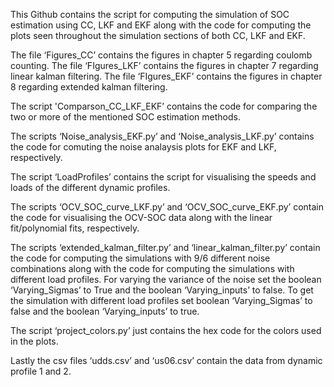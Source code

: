 This Github contains the script for computing the simulation of SOC estimation using CC, LKF and EKF along with the code for computing the plots seen throughout the simulation sections of both CC, LKF and EKF. 

The file ‘Figures_CC’ contains the figures in chapter 5 regarding coulomb counting. The file ‘FIgures_LKF’ contains the figures in chapter 7 regarding linear kalman filtering. The file ‘FIgures_EKF’ contains the figures in chapter 8 regarding extended kalman filtering. 

The script 'Comparson_CC_LKF_EKF’ contains the code for comparing the two or more of the mentioned SOC estimation methods.  

The scripts ‘Noise_analysis_EKF.py’ and ‘Noise_analysis_LKF.py’ contains the code for comuting the noise analaysis plots for EKF and LKF, respectively.   

The script ‘LoadProfiles’ contains the script for visualising the speeds and loads of the different dynamic profiles.   

The scripts ‘OCV_SOC_curve_LKF.py’ and ‘OCV_SOC_curve_EKF.py’ contain the code for visualising the OCV-SOC data along with the linear fit/polynomial fits, respectively. 

 The scripts ‘extended_kalman_filter.py’ and ‘linear_kalman_filter.py’ contain the code for computing the simulations with 9/6 different noise combinations along with the code for computing the simulations with different load profiles. For varying the variance of the noise set the boolean ‘Varying_Sigmas’ to True and the boolean ‘Varying_inputs’ to false. To get the simulation with different load profiles set boolean ‘Varying_Sigmas’ to false and the boolean ‘Varying_inputs’ to true. 

The script ‘project_colors.py’ just contains the hex code for the colors used in the plots. 

Lastly the csv files ‘udds.csv’ and ‘us06.csv’ contain the data from dynamic profile 1 and 2. 

 
